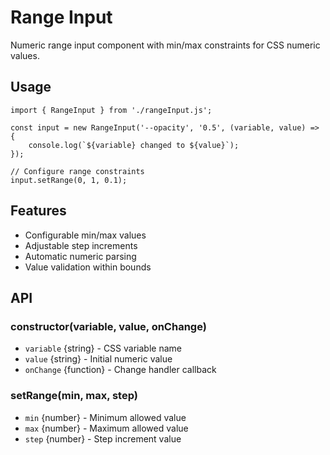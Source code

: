 # Range Input

Numeric range input component with min/max constraints for CSS numeric values.

## Usage

    import { RangeInput } from './rangeInput.js';
    
    const input = new RangeInput('--opacity', '0.5', (variable, value) => {
        console.log(`${variable} changed to ${value}`);
    });
    
    // Configure range constraints
    input.setRange(0, 1, 0.1);

## Features
- Configurable min/max values
- Adjustable step increments
- Automatic numeric parsing
- Value validation within bounds

## API

### constructor(variable, value, onChange)
- `variable` {string} - CSS variable name
- `value` {string} - Initial numeric value
- `onChange` {function} - Change handler callback

### setRange(min, max, step)
- `min` {number} - Minimum allowed value
- `max` {number} - Maximum allowed value
- `step` {number} - Step increment value
